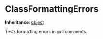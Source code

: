 # ClassFormattingErrors

**Inheritance:** [object](https://docs.microsoft.com/en-us/dotnet/api/system.object)  
  
Tests formatting errors in xml comments.  
  
  

